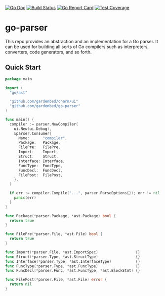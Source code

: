 [![Go Doc][godoc-image]][godoc-url]
[![Build Status][workflow-image]][workflow-url]
[![Go Report Card][goreport-image]][goreport-url]
[![Test Coverage][codecov-image]][codecov-url]

# go-parser

This repo provides an abstraction and an implementation for a Go parser.
It can be used for building all sorts of Go compilers such as interpreters, converters, code generators, and so forth.

## Quick Start

```go
package main

import (
  "go/ast"

  "github.com/gardenbed/charm/ui"
  "github.com/gardenbed/go-parser"
)

func main() {
  compiler := parser.NewCompiler(
    ui.New(ui.Debug),
    &parser.Consumer{
      Name:      "compiler",
      Package:   Package,
      FilePre:   FilePre,
      Import:    Import,
      Struct:    Struct,
      Interface: Interface,
      FuncType:  FuncType,
      FuncDecl:  FuncDecl,
      FilePost:  FilePost,
    },
  )

  if err := compiler.Compile("...", parser.ParseOptions{}); err != nil {
    panic(err)
  }
}

func Package(*parser.Package, *ast.Package) bool {
  return true
}

func FilePre(*parser.File, *ast.File) bool {
  return true
}

func Import(*parser.File, *ast.ImportSpec)                 {}
func Struct(*parser.Type, *ast.StructType)                 {}
func Interface(*parser.Type, *ast.InterfaceType)           {}
func FuncType(*parser.Type, *ast.FuncType)                 {}
func FuncDecl(*parser.Func, *ast.FuncType, *ast.BlockStmt) {}

func FilePost(*parser.File, *ast.File) error {
  return nil
}
```


[godoc-url]: https://pkg.go.dev/github.com/gardenbed/go-parser
[godoc-image]: https://pkg.go.dev/badge/github.com/gardenbed/go-parser
[workflow-url]: https://github.com/gardenbed/go-parser/actions
[workflow-image]: https://github.com/gardenbed/go-parser/workflows/Go/badge.svg
[goreport-url]: https://goreportcard.com/report/github.com/gardenbed/go-parser
[goreport-image]: https://goreportcard.com/badge/github.com/gardenbed/go-parser
[codecov-url]: https://codecov.io/gh/gardenbed/go-parser
[codecov-image]: https://codecov.io/gh/gardenbed/go-parser/branch/main/graph/badge.svg
